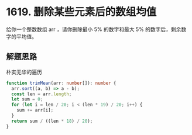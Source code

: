 # 1619. 删除某些元素后的数组均值

给你一个整数数组 arr ，请你删除最小 5% 的数字和最大 5% 的数字后，剩余数字的平均值。

## 解题思路

朴实无华的遍历

```typescript
function trimMean(arr: number[]): number {
  arr.sort((a, b) => a - b);
  const len = arr.length;
  let sum = 0;
  for (let i = len / 20; i < (len * 19) / 20; i++) {
    sum += arr[i];
  }
  return sum / ((len * 18) / 20);
}
```
